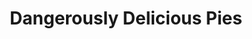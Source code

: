 ---
title: "Dangerously Delicious Pies"
url: /baltimore/dangerously-delicious-pies-odonnell-street/
shop: confectionery
---